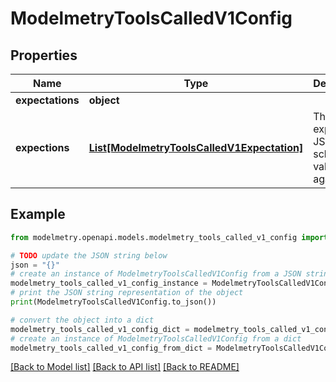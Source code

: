 # ModelmetryToolsCalledV1Config


## Properties

Name | Type | Description | Notes
------------ | ------------- | ------------- | -------------
**expectations** | **object** |  | [optional] 
**expections** | [**List[ModelmetryToolsCalledV1Expectation]**](ModelmetryToolsCalledV1Expectation.md) | The expected JSON schema to validate against | 

## Example

```python
from modelmetry.openapi.models.modelmetry_tools_called_v1_config import ModelmetryToolsCalledV1Config

# TODO update the JSON string below
json = "{}"
# create an instance of ModelmetryToolsCalledV1Config from a JSON string
modelmetry_tools_called_v1_config_instance = ModelmetryToolsCalledV1Config.from_json(json)
# print the JSON string representation of the object
print(ModelmetryToolsCalledV1Config.to_json())

# convert the object into a dict
modelmetry_tools_called_v1_config_dict = modelmetry_tools_called_v1_config_instance.to_dict()
# create an instance of ModelmetryToolsCalledV1Config from a dict
modelmetry_tools_called_v1_config_from_dict = ModelmetryToolsCalledV1Config.from_dict(modelmetry_tools_called_v1_config_dict)
```
[[Back to Model list]](../README.md#documentation-for-models) [[Back to API list]](../README.md#documentation-for-api-endpoints) [[Back to README]](../README.md)


